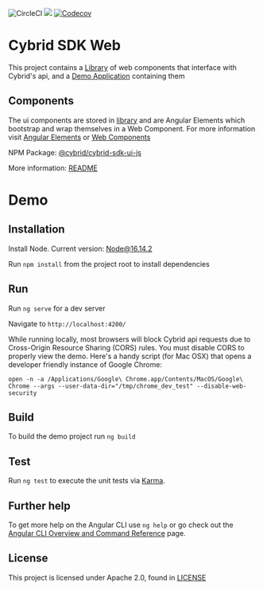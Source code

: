 ![CircleCI](https://circleci.com/gh/Cybrid-app/cybrid-sdk-web.svg?style=svg)
![](https://github.com/Cybrid-app/Cybrid-SDK/workflows/tests/badge.svg)
[![Codecov](https://img.shields.io/codecov/c/github/Cybrid-app/Cybrid-SDK?token=ONZBDNW37S)](https://codecov.io/gh/Cybrid-app/Cybrid-SDK)

# Cybrid SDK Web

This project contains a [Library](/library) of web components that interface with Cybrid's api, and a [Demo Application](/src) containing them

## Components 
The ui components are stored in [library](/library) and are Angular Elements which bootstrap and wrap themselves in a Web Component. For more information visit [Angular Elements](https://angular.io/guide/elements) or [Web Components](https://developer.mozilla.org/en-US/docs/Web/Web_Components)

NPM Package: [@cybrid/cybrid-sdk-ui-js]()

More information: [README](library/README.md)

# Demo

## Installation

Install Node. Current version: [Node@16.14.2](https://nodejs.org/en/)

Run `npm install` from the project root to install dependencies

## Run

Run `ng serve` for a dev server

Navigate to `http://localhost:4200/`

While running locally, most browsers will block Cybrid api requests due to Cross-Origin Resource Sharing (CORS) rules. You must disable CORS to properly view the demo. Here's a handy script (for Mac OSX) that opens a developer friendly instance of Google Chrome:
```shell
open -n -a /Applications/Google\ Chrome.app/Contents/MacOS/Google\ Chrome --args --user-data-dir="/tmp/chrome_dev_test" --disable-web-security
```


## Build

To build the demo project run `ng build`

## Test

Run `ng test` to execute the unit tests via [Karma](https://karma-runner.github.io).

## Further help

To get more help on the Angular CLI use `ng help` or go check out the [Angular CLI Overview and Command Reference](https://angular.io/cli) page.

## License
This project is licensed under Apache 2.0, found in [LICENSE](https://github.com/Cybrid-app/Cybrid-SDK/blob/main/LICENSE)
